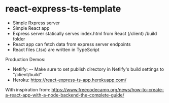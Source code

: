 # react-express-ts-template
* Simple Rxpress server 
* Simple React app
* Express server statically serves index.html from React (/client) /build folder
* React app can fetch data from express server endpoints
* React files (.tsx) are written in TypeScript

Production Demos:
- Netlify:
-- Make sure to set publish directory in Netlify's build settings to "/client/build"
- Heroku: https://react-express-ts-app.herokuapp.com/

With inspiration from: https://www.freecodecamp.org/news/how-to-create-a-react-app-with-a-node-backend-the-complete-guide/
